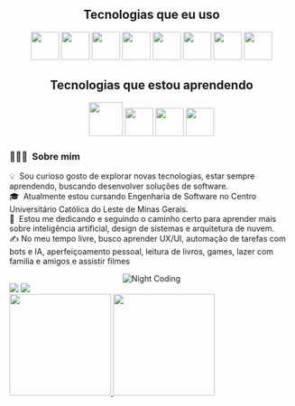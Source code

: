 <div align=center>

 <h2>Tecnologias que eu uso</h2>
 
 <div align="center">
  <img height="50px" width="50px" src="https://cdn.jsdelivr.net/gh/devicons/devicon/icons/html5/html5-original-wordmark.svg" />
   <img height="50px" width="50px" src="https://cdn.jsdelivr.net/gh/devicons/devicon/icons/php/php-original.svg"/>
   <img height="50px" width="50px" src="https://cdn.jsdelivr.net/gh/devicons/devicon/icons/laravel/laravel-plain-wordmark.svg" />
   <img height="50px" width="50px" src="https://cdn.jsdelivr.net/gh/devicons/devicon/icons/mysql/mysql-plain-wordmark.svg" />
   <img height="50px" width="50px" src="https://cdn.jsdelivr.net/gh/devicons/devicon/icons/javascript/javascript-original.svg" />
   <img height="50px" width="50px" src="https://cdn.jsdelivr.net/gh/devicons/devicon/icons/react/react-original-wordmark.svg" />
   <img height="50px" width="50px" src="https://cdn.jsdelivr.net/gh/devicons/devicon/icons/typescript/typescript-original.svg" />       
   <img height="50px" width="50px" src="https://cdn.jsdelivr.net/gh/devicons/devicon/icons/css3/css3-original-wordmark.svg" />
 </div>
 
 <h2>Tecnologias que estou aprendendo</h2>
 
 <div align="center">
    <img height="60px" width="60px" src="https://cdn.jsdelivr.net/gh/devicons/devicon/icons/amazonwebservices/amazonwebservices-original-wordmark.svg" />
    <img height="50px" width="50px" src="https://cdn.jsdelivr.net/gh/devicons/devicon/icons/nodejs/nodejs-original-wordmark.svg" />
    <img height="50px" width="50px" src="https://cdn.jsdelivr.net/gh/devicons/devicon/icons/docker/docker-original-wordmark.svg" />
    <img height="50px" width="50px" src="https://cdn.jsdelivr.net/gh/devicons/devicon/icons/kubernetes/kubernetes-plain-wordmark.svg" />
 </div>
 
</div>   
          
 ### 👨🏻‍💻 &nbsp;Sobre mim
💡 &nbsp;Sou curioso gosto de explorar novas tecnologias, estar sempre aprendendo, buscando desenvolver soluções de software.\
🎓 &nbsp;Atualmente estou cursando Engenharia de Software no Centro Universitário Católica do Leste de Minas Gerais.\
🌱 &nbsp;Estou me dedicando e seguindo o caminho certo para aprender mais sobre inteligência artificial, design de sistemas e arquitetura de nuvem.\
✍️ No meu tempo livre, busco aprender UX/UI, automação de tarefas com bots e IA, aperfeiçoamento pessoal, leitura de livros, games, lazer com familia e amigos e assistir filmes

<div align=center>
   <img alt="Night Coding" src="https://i.imgur.com/tbgWQm3.gif"/> 
 </div>

 <div>
  <a href="https://www.linkedin.com/in/roger-augusto/" target="_blank"><img src="https://img.shields.io/badge/-LinkedIn-%230077B5?style=for-the-badge&logo=linkedin&logoColor=white" target="_blank"></a>
 <a href = "mailto:rogeraugustosoares@gmail.com"><img src="https://img.shields.io/badge/Gmail-D14836?style=for-the-badge&logo=gmail&logoColor=white" target="_blank">   </a>
</div>

<div>
<a href="https://github.com/seu-usuário-aqui">
<img height="180em" src="https://github-readme-stats.vercel.app/api/top-langs/?username=rgr14&layout=compact&langs_count=7&theme=dracula"/>
<img height="180em" src="https://github-readme-stats.vercel.app/api?username=rgr14&show_icons=true&theme=dracula&include_all_commits=true&count_private=true"/>
</div>
